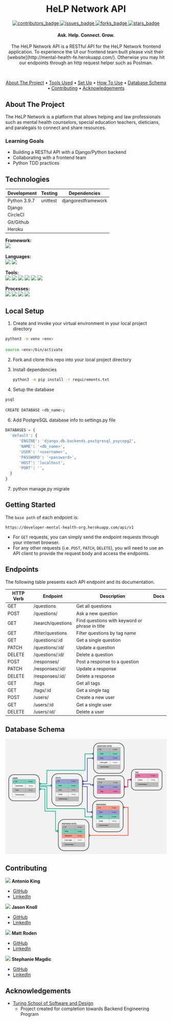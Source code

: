 <!-- PROJECT INFO -->
<h1 align="center">HeLP Network API</h1>

<p align="center">
  <a href="https://github.com/marlitas/rails_engine/graphs/contributors">
    <img src="https://img.shields.io/github/contributors/mental-health-org/mental_health_be?style=for-the-badge" alt="contributors_badge">
  </a>
  <a href="https://github.com/marlitas/rails_engine/issues">
    <img src="https://img.shields.io/github/issues/mental-health-org/mental_health_be?style=for-the-badge" alt="issues_badge">
  </a>
  <a href="https://github.com/marlitas/rails_engine/network/members">
    <img src="https://img.shields.io/github/forks/mental-health-org/mental_health_be?style=for-the-badge" alt="forks_badge">
  </a>
  <a href="https://github.com/marlitas/rails_engine/stargazers">
    <img src="https://img.shields.io/github/stars/mental-health-org/mental_health_be?style=for-the-badge" alt="stars_badge">
  </a>
</p>

<h4 align="center">Ask. Help. Connect. Grow.</h4>

<p align="center">
The HeLP Network API is a RESTful API for the HeLP Network frontend application. To experience the UI our frontend team built please visit their [website](http://mental-health-fe.herokuapp.com/). Otherwise you may hit our endpoints through an http request helper such as Postman.
</p><br>

<!-- CONTENTS -->
<p align="center">
  <a href="#about-the-project">About The Project</a> •
  <a href="#tools-used">Tools Used</a> •
  <a href="#set-up">Set Up</a> •
  <a href="#how-to-use">How To Use</a> •
  <a href="#database-schema">Database Schema</a> •
  <a href="#contributing">Contributing</a> •
  <a href="#acknowledgements">Acknowledgements</a>
</p>


## About The Project

The HeLP Network is a platform that allows helping and law professionals such as mental health counselors, special education teachers, dieticians, and paralegals to connect and share resources.

### Learning Goals

* Building a RESTful API with a Django/Python backend
* Collaborating with a frontend team
* Python TDD practices


## Technologies

| Development | Testing       | Dependencies          |
|-------------|---------------|-----------------------|
| Python 3.9.7| unittest      | djangorestframework   |
| Django      |               |                       |
| CircleCI    |               |                       |
| Git/Github  |               |                       |
| Heroku      |               |                       |

<p>
  <b>Framework:</b><br>
  <img src="https://img.shields.io/badge/Django-092E20?style=for-the-badge&logo=django&logoColor=white" />
</p>

<p>
  <b>Languages:</b><br>
  <img src="https://img.shields.io/badge/Python-14354C?style=for-the-badge&logo=python&logoColor=white" />
  <img src="https://img.shields.io/badge/SQL-4169E1.svg?style=for-the-badge&logo=SQL&logoColor=white" />
</p>

<p>
  <b>Tools:</b><br>
  <img src="https://img.shields.io/badge/Atom-66595C.svg?&style=for-the-badge&logo=atom&logoColor=white" />  
  <img src="https://img.shields.io/badge/git-F05032.svg?&style=for-the-badge&logo=git&logoColor=white" />
  <img src="https://img.shields.io/badge/GitHub-181717.svg?&style=for-the-badge&logo=github&logoColor=white" />
  <img src="https://img.shields.io/badge/Heroku-430098.svg?&style=for-the-badge&logo=heroku&logoColor=white" />
  <img src="https://img.shields.io/badge/PostgreSQL-4169E1.svg?&style=for-the-badge&logo=postgresql&logoColor=white" />
  <img src="https://img.shields.io/badge/Slack-4A154B?style=for-the-badge&logo=slack&logoColor=white" />
</p>

<p>
  <b>Processes:</b><br>
  <img src="https://img.shields.io/badge/OOP-b81818.svg?&style=for-the-badge&logo=OOP&logoColor=white" />
  <img src="https://img.shields.io/badge/TDD-b87818.svg?&style=for-the-badge&logo=TDD&logoColor=white" />
  <img src="https://img.shields.io/badge/MVC-b8b018.svg?&style=for-the-badge&logo=MVC&logoColor=white" />
  <img src="https://img.shields.io/badge/REST-33b818.svg?&style=for-the-badge&logo=REST&logoColor=white" />  
</p>


## Local Setup

1. Create and invoke your virtual environment in your local project directory
  ```sh
  python3 -m venv <env>

  source <env>/bin/activate
  ```

2. Fork and clone this repo into your local project directory

4. Install dependencies
   ```sh
   python3 -m pip install -r requirements.txt
   ```

5. Setup the database
  ```sh
  psql

  CREATE DATABASE <db_name>;
  ```

6. Add PostgreSQL database info to settings.py file
  ```py
  DATABASES = {
    'default': {
        'ENGINE': 'django.db.backends.postgresql_psycopg2',
        'NAME': '<db_name>',
        'USER': '<username>',
        'PASSWORD': '<password>',
        'HOST': 'localhost',
        'PORT': '',
    }
  }
  ```

7. python manage.py migrate


## Getting Started

The `base path` of each endpoint is:

```
https://developer-mental-health-org.herokuapp.com/api/v1
```

- For `GET` requests, you can simply send the endpoint requests through your internet browser.  
- For any other requests (i.e. `POST`, `PATCH`, `DELETE`), you will need to use an API client to provide the request body and access the endpoints.

## Endpoints

The following table presents each API endpoint and its documentation.  

HTTP Verb | Endpoint          | Description                                    | Docs
----------|-------------------|------------------------------------------------|------
GET       | /questions        | Get all questions                              |
POST      | /questions/       | Ask a new question                             |  
GET       | /search/questions | Find questions with keyword or phrase in title |  
GET       | /filter/questions | Filter questions by tag name                   |  
GET       | /questions/:id    | Get a single question                          |  
PATCH     | /questions/:id/   | Update a question                              |  
DELETE    | /questions/:id/   | Delete a question                              |  
POST      | /responses/       | Post a response to a question                  |  
PATCH     | /responses/:id/   | Update a response                              |  
DELETE    | /responses/:id/   | Delete a response                              |  
GET       | /tags             | Get all tags                                   |  
GET       | /tags/:id         | Get a single tag                               |  
POST      | /users/           | Create a new user                              |  
GET       | /users/:id        | Get a single user                              |  
DELETE    | /users/:id/       | Delete a user                                  |  


## Database Schema
![schema](/storage/images/schema.png)


## Contributing

![](https://avatars.githubusercontent.com/u/81713591?s=25) **Antonio King**
- [GitHub](https://github.com/antoniojking)
- [LinkedIn](https://www.linkedin.com/in/antoniojking/)

![](https://avatars.githubusercontent.com/u/78898641?s=25) **Jason Knoll**
- [GitHub](https://github.com/JasonPKnoll)
- [LinkedIn](https://www.linkedin.com/in/jason-p-knoll/)

![](https://avatars.githubusercontent.com/u/77070949?s=25) **Matt Roden**
- [GitHub](https://github.com/Matt-Roden)
- [LinkedIn](https://www.linkedin.com/in/matt-roden-35bb3413b/)

![](https://avatars.githubusercontent.com/u/60903966?s=25) **Stephanie Magdic**
- [GitHub](https://github.com/stephaniemagdic)
- [LinkedIn](https://www.linkedin.com/in/stephaniemagdic/)


## Acknowledgements

* [Turing School of Software and Design](https://turing.edu/)
  - Project created for completion towards Backend Engineering Program
